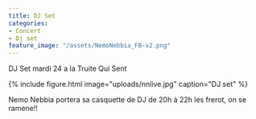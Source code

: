 ```yaml
---
title: DJ Set
categories:
- Concert 
- Dj set
feature_image: "/assets/NemoNebbia_FB-v2.png"
---
```


DJ Set mardi 24 a la Truite Qui Sent

{% include figure.html image="uploads/nnlive.jpg" caption="DJ set" %}

<!-- more -->

Nemo Nebbia  portera sa casquette de DJ de 20h à 22h les frerot, on se ramene!!



